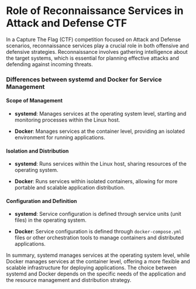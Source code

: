 # Role of Reconnaissance Services in Attack and Defense CTF

In a Capture The Flag (CTF) competition focused on Attack and Defense scenarios, reconnaissance services play a crucial role in both offensive and defensive strategies. Reconnaissance involves gathering intelligence about the target systems, which is essential for planning effective attacks and defending against incoming threats.


### Differences between systemd and Docker for Service Management

#### Scope of Management

- **systemd**: Manages services at the operating system level, starting and monitoring processes within the Linux host.

- **Docker**: Manages services at the container level, providing an isolated environment for running applications.

#### Isolation and Distribution

- **systemd**: Runs services within the Linux host, sharing resources of the operating system.

- **Docker**: Runs services within isolated containers, allowing for more portable and scalable application distribution.

#### Configuration and Definition

- **systemd**: Service configuration is defined through service units (unit files) in the operating system.

- **Docker**: Service configuration is defined through `docker-compose.yml` files or other orchestration tools to manage containers and distributed applications.

In summary, systemd manages services at the operating system level, while Docker manages services at the container level, offering a more flexible and scalable infrastructure for deploying applications. The choice between systemd and Docker depends on the specific needs of the application and the resource management and distribution strategy.
